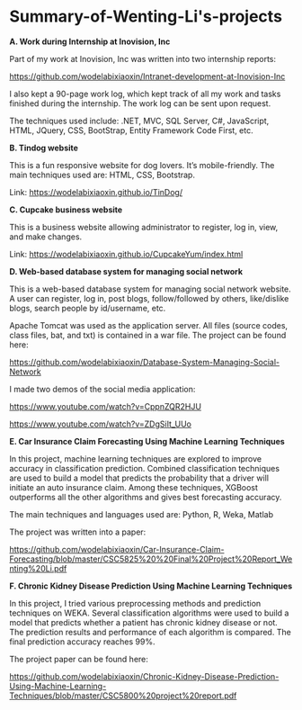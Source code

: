 # Summary-of-Wenting-Li's-projects


**A. Work during Internship at Inovision, Inc**

Part of my work at Inovision, Inc was written into two internship reports: 

https://github.com/wodelabixiaoxin/Intranet-development-at-Inovision-Inc

I also kept a 90-page work log, which kept track of all my work and tasks finished during the internship. The work log can be sent upon request. 

The techniques used include: .NET, MVC, SQL Server, C#, JavaScript, HTML, JQuery, CSS, BootStrap, Entity Framework Code First, etc.

**B. Tindog website**

This is a fun responsive website for dog lovers. It’s mobile-friendly. The main techniques used are: HTML, CSS, Bootstrap.

Link: https://wodelabixiaoxin.github.io/TinDog/

**C. Cupcake business website**

This is a business website allowing administrator to register, log in, view, and make changes.

Link: https://wodelabixiaoxin.github.io/CupcakeYum/index.html

**D. Web-based database system for managing social network**

This is a web-based database system for managing social network website. A user can register, log in, post blogs, follow/followed by others, like/dislike blogs, search people by id/username, etc. 

Apache Tomcat was used as the application server. All files (source codes, class files, bat, and txt) is contained in a war file. The project can be found here: 

https://github.com/wodelabixiaoxin/Database-System-Managing-Social-Network

I made two demos of the social media application:

https://www.youtube.com/watch?v=CppnZQR2HJU

https://www.youtube.com/watch?v=ZDgSiIt_UUo



**E. Car Insurance Claim Forecasting Using Machine Learning Techniques**

In this project, machine learning techniques are explored to improve accuracy in classification prediction. Combined classification techniques are used to build a model that predicts the probability that a driver will initiate an auto insurance claim. Among these techniques, XGBoost outperforms all the other algorithms and gives best forecasting accuracy. 

The main techniques and languages used are: Python, R, Weka, Matlab

The project was written into a paper: 

https://github.com/wodelabixiaoxin/Car-Insurance-Claim-Forecasting/blob/master/CSC5825%20%20Final%20Project%20Report_Wenting%20Li.pdf


**F. Chronic Kidney Disease Prediction Using Machine Learning Techniques**

In this project, I tried various preprocessing methods and prediction techniques on WEKA. Several classification algorithms were used to build a model that predicts whether a patient has chronic kidney disease or not. The prediction results and performance of each algorithm is compared. The final prediction accuracy reaches 99%. 

The project paper can be found here:

https://github.com/wodelabixiaoxin/Chronic-Kidney-Disease-Prediction-Using-Machine-Learning-Techniques/blob/master/CSC5800%20project%20report.pdf





